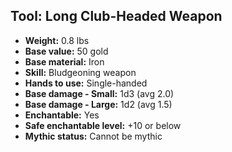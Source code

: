 ## Tool: Long Club-Headed Weapon
- **Weight:** 0.8 lbs
- **Base value:** 50 gold
- **Base material:** Iron
- **Skill:** Bludgeoning weapon
- **Hands to use:** Single-handed
- **Base damage - Small:** 1d3 (avg 2.0)
- **Base damage - Large:** 1d2 (avg 1.5)
- **Enchantable:** Yes
- **Safe enchantable level:** +10 or below
- **Mythic status:** Cannot be mythic
